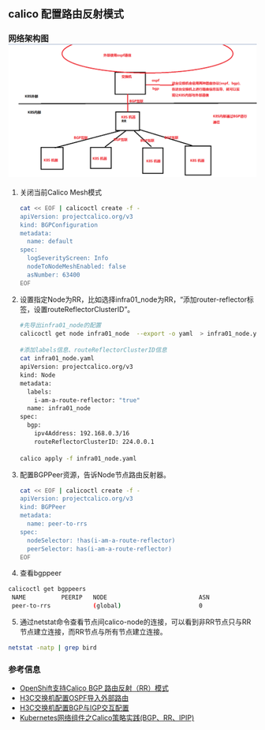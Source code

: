## calico 配置路由反射模式
### 网络架构图![](img/k8s-bgp-1.png)
1. 关闭当前Calico Mesh模式
   ```bash
   cat << EOF | calicoctl create -f -
   apiVersion: projectcalico.org/v3
   kind: BGPConfiguration
   metadata:
     name: default
   spec:
     logSeverityScreen: Info
     nodeToNodeMeshEnabled: false
     asNumber: 63400
   EOF
   ```
2. 设置指定Node为RR，比如选择infra01_node为RR，“添加router-reflector标签，设置routeReflectorClusterID”。
   ```bash
   #先导出infra01_node的配置
   calicoctl get node infra01_node  --export -o yaml  > infra01_node.yaml

   #添加labels信息、routeReflectorClusterID信息
   cat infra01_node.yaml
   apiVersion: projectcalico.org/v3
   kind: Node
   metadata:
     labels:
       i-am-a-route-reflector: "true"
     name: infra01_node
   spec:
     bgp:
       ipv4Address: 192.168.0.3/16
       routeReflectorClusterID: 224.0.0.1
   
   calico apply -f infra01_node.yaml
   ```
3. 配置BGPPeer资源，告诉Node节点路由反射器。
   ```bash
   cat << EOF | calicoctl create -f -
   apiVersion: projectcalico.org/v3
   kind: BGPPeer
   metadata:
     name: peer-to-rrs
   spec:
     nodeSelector: !has(i-am-a-route-reflector)
     peerSelector: has(i-am-a-route-reflector)
   EOF
   ```
4. 查看bgppeer
```bash
calicoctl get bgppeers
 NAME          PEERIP   NODE                          ASN   
 peer-to-rrs            (global)                      0   
```
5. 通过netstat命令查看节点间calico-node的连接，可以看到非RR节点只与RR节点建立连接，而RR节点与所有节点建立连接。
```bash
netstat -natp | grep bird
```
### 参考信息
- [OpenShift支持Calico BGP 路由反射（RR）模式](https://www.jianshu.com/p/1ea22c6d26fd)
- [H3C交换机配置OSPF导入外部路由](https://www.h3c.com/cn/d_201802/1065959_30005_0.htm#_Toc505352341)
- [H3C交换机配置BGP与IGP交互配置](https://www.h3c.com/cn/d_201802/1065961_30005_0.htm#_Toc505352832)
- [Kubernetes网络组件之Calico策略实践(BGP、RR、IPIP)](https://blog.51cto.com/14143894/2463392?source=drh)